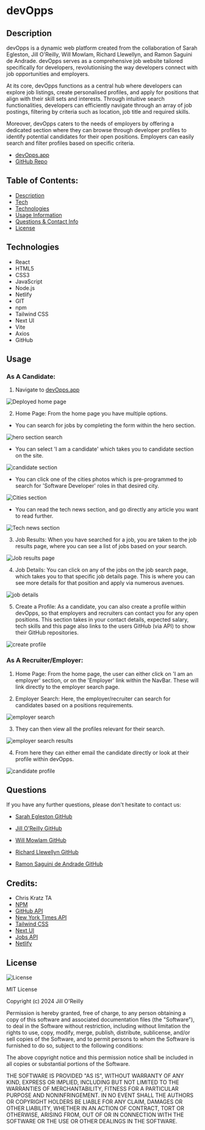 # devOpps

 
## Description 
  
devOpps is a dynamic web platform created from the collaboration of Sarah Egleston, Jill O'Reilly, Will Mowlam, Richard Llewellyn, and Ramon Saguini de Andrade. devOpps serves as a comprehensive job website tailored specifically for developers, revolutionising the way developers connect with job opportunities and employers.

At its core, devOpps functions as a central hub where developers can explore job listings, create personalised profiles, and apply for positions that align with their skill sets and interests. Through intuitive search functionalities, developers can efficiently navigate through an array of job postings, filtering by criteria such as location, job title and required skills.

Moreover, devOpps caters to the needs of employers by offering a dedicated section where they can browse through developer profiles to identify potential candidates for their open positions. Employers can easily search and filter profiles based on specific criteria.

- [devOpps.app](https://devopps.app)
- [GitHub Repo](https://github.com/jilloreilly/DevOpps)

## Table of Contents: 

  - [Description](#Description)
  - [Tech](#Technologies)
  - [Technologies](#Technologies)
  - [Usage Information](#Usage) 
  - [Questions & Contact Info](#Questions)
  - [License](#License)

## Technologies

- React
- HTML5
- CSS3
- JavaScript
- Node.js
- Netlify
- GIT
- npm
- Tailwind CSS
- Next UI
- Vite
- Axios
- GitHub


## Usage 

  ### As A Candidate:

  1. Navigate to [devOpps.app](https://devopps.app)

  ![Deployed home page](/public/images/homepage.png)

  2. Home Page: From the home page you have multiple options. 
  
  - You can search for jobs by completing the form within the hero section.

  ![hero section search](/public/readme/homesearch.png)

  - You can select 'I am a candidate' which takes you to candidate section on the site.

  ![candidate section](/public/readme/candidatesection.png)

  - You can click one of the cities photos which is pre-programmed to search for 'Software Developer' roles in that desired city. 

  ![Cities section](/public/readme/cities.png)

  - You can read the tech news section, and go directly any article you want to read further.

  ![Tech news section](/public/readme/technews.png)


  3. Job Results: When you have searched for a job, you are taken to the job results page, where you can see a list of jobs based on your search. 

  ![Job results page](/public/readme/homepage.png)
  
  4. Job Details: You can click on any of the jobs on the job search page, which takes you to that specific job details page. This is where you can see more details for that position and apply via numerous avenues. 

  ![job details](/public/readme/jobdetalils.png)

  5. Create a Profile: As a candidate, you can also create a profile within devOpps, so that employers and recruiters can contact you for any open positions. This section takes in your contact details, expected salary, tech skills and this page also links to the users GitHub (via API) to show their GitHub repositories.

  ![create profile](/public/readme/createaprofile.png)


  ### As A Recruiter/Employer:

  1. Home Page: From the home page, the user can either click on 'I am an employer' section, or on the 'Employer' link within the NavBar. These will link directly to the employer search page.

  2. Employer Search: Here, the employer/recruiter can search for candidates based on a positions requirements. 

  ![employer search](/public/readme/employersearch.png)

  3. They can then view all the profiles relevant for their search.

  ![employer search results](/public/readme/employerresults.png)

  4. From here they can either email the candidate directly or look at their profile within devOpps.

  ![candidate profile](/public/readme/candidateprofile.png)


  <!-- ## Test -->
  


## Questions 

  If you have any further questions, please don't hesitate to contact us:
  
  - [Sarah Egleston GitHub](https://www.github.com/segleston)

  - [Jill O'Reilly GitHub](https://www.github.com/jilloreilly) 

  - [Will Mowlam GitHub](https://www.github.com/willmowlam)

  - [Richard Llewellyn GitHub](https://www.github.com/RichLlew182)

  - [Ramon Saguini de Andrade GitHub](https://www.github.com/ramonsaguini)



## Credits:

  - Chris Kratz TA
  - [NPM](https://www.npmjs.com/)
  - [GitHub API](https://docs.github.com/en/rest)
  - [New York Times API](https://developer.nytimes.com/apis)
  - [Tailwind CSS](https://tailwindcss.com/)
  - [Next UI](https://nextui.org/)
  - [Jobs API](https://rapidapi.com/)
  - [Netlify](https://www.netlify.com/)


## License

   ![License](https://img.shields.io/badge/License-MIT-blue.svg)
  
  MIT License

Copyright (c) 2024 Jill O'Reilly

Permission is hereby granted, free of charge, to any person obtaining a copy of this software and associated documentation files (the "Software"), to deal in the Software without restriction, including without limitation the rights to use, copy, modify, merge, publish, distribute, sublicense, and/or sell copies of the Software, and to permit persons to whom the Software is furnished to do so, subject to the following conditions:

The above copyright notice and this permission notice shall be included in all copies or substantial portions of the Software.

THE SOFTWARE IS PROVIDED "AS IS", WITHOUT WARRANTY OF ANY KIND, EXPRESS OR IMPLIED, INCLUDING BUT NOT LIMITED TO THE WARRANTIES OF MERCHANTABILITY, FITNESS FOR A PARTICULAR PURPOSE AND NONINFRINGEMENT. IN NO EVENT SHALL THE AUTHORS OR COPYRIGHT HOLDERS BE LIABLE FOR ANY CLAIM, DAMAGES OR OTHER LIABILITY, WHETHER IN AN ACTION OF CONTRACT, TORT OR OTHERWISE, ARISING FROM, OUT OF OR IN CONNECTION WITH THE SOFTWARE OR THE USE OR OTHER DEALINGS IN THE SOFTWARE.